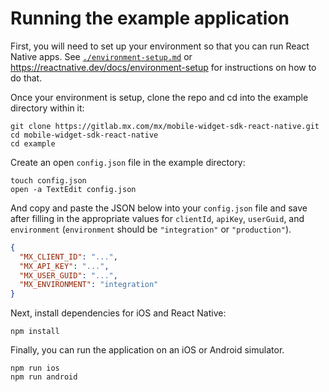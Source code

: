 # Running the example application

First, you will need to set up your environment so that you can run React
Native apps. See [`./environment-setup.md`](./environment-setup.md) or
https://reactnative.dev/docs/environment-setup for instructions on how to do
that.

Once your environment is setup, clone the repo and cd into the example
directory within it:

```
git clone https://gitlab.mx.com/mx/mobile-widget-sdk-react-native.git
cd mobile-widget-sdk-react-native
cd example
```

Create an open `config.json` file in the example directory:

```
touch config.json
open -a TextEdit config.json
```

And copy and paste the JSON below into your `config.json` file and save after
filling in the appropriate values for `clientId`, `apiKey`, `userGuid`, and
`environment` (`environment` should be `"integration"` or `"production"`).

```json
{
  "MX_CLIENT_ID": "...",
  "MX_API_KEY": "...",
  "MX_USER_GUID": "...",
  "MX_ENVIRONMENT": "integration"
}
```

Next, install dependencies for iOS and React Native:

```
npm install
```

Finally, you can run the application on an iOS or Android simulator.

```
npm run ios
npm run android
```
